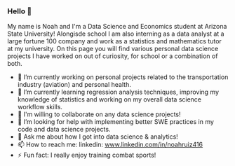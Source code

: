 ### Hello 👋

My name is Noah and I'm a Data Science and Economics student at Arizona State University! Alongisde school I am also interning as a data analyst at a large fortune 100 company and work as a statistics and mathematics tutor at my university. On this page you will find various personal data science projects I have worked on out of curiosity, for school or a combination of both.

- 🔭 I’m currently working on personal projects related to the transportation industry (aviation) and personal health.
- 🌱 I’m currently learning regression analysis techniques, improving my knowledge of statistics and working on my overall data science workflow skills.
- 👯 I'm willing to collaborate on any data science projects!
- 🤔 I’m looking for help with implementing better SWE practices in my code and data science projects.
- 💬 Ask me about how I got into data science & analytics!
- 📫 How to reach me: linkedin: www.linkedin.com/in/noahruiz416
- ⚡ Fun fact: I really enjoy training combat sports!

